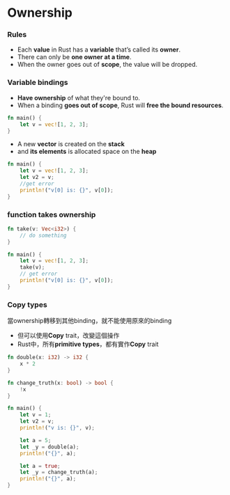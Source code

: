 # Ownership

### Rules

- Each **value** in Rust has a **variable** that’s called its **owner**.
- There can only be **one owner at a time**.
- When the owner goes out of **scope**, the value will be dropped.

### Variable bindings

- **Have ownership** of what they're bound to.
- When a binding **goes out of scope**, Rust will **free the bound resources**.

```rust
fn main() {
    let v = vec![1, 2, 3];
}
```
- A new **vector** is created on the **stack**
- and **its elements** is allocated space on the **heap**


```rust
fn main() {
    let v = vec![1, 2, 3];
    let v2 = v;
    //get error
    println!("v[0] is: {}", v[0]);
}
```
### function takes ownership
```rust
fn take(v: Vec<i32>) {
    // do something
}

fn main() {
    let v = vec![1, 2, 3];
    take(v);
    // get error
    println!("v[0] is: {}", v[0]);
}
```

### **Copy** types
當ownership轉移到其他binding，就不能使用原來的binding
- 但可以使用**Copy** trait，改變這個操作
- Rust中，所有**primitive types**，都有實作**Copy** trait 

```rust
fn double(x: i32) -> i32 {
    x * 2
}

fn change_truth(x: bool) -> bool {
    !x
}

fn main() {
    let v = 1;
    let v2 = v;
    println!("v is: {}", v);

    let a = 5;
    let _y = double(a);
    println!("{}", a);

    let a = true;
    let _y = change_truth(a);
    println!("{}", a);
}
```

